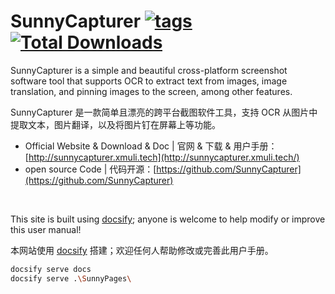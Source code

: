 # SunnyCapturer  [<img src="https://img.shields.io/github/release/XMuli/SunnyCapturer.svg?label=version" alt="tags"/>](https://github.com/XMuli/SunnyCapturer/releases)   [<img src="https://img.shields.io/github/downloads/XMuli/SunnyCapturer/total" alt="Total Downloads" />](https://github.com/XMuli/SunnyCapturer/releases)  

SunnyCapturer is a simple and beautiful cross-platform screenshot software tool that supports OCR to extract text from images, image translation, and pinning images to the screen, among other features.

SunnyCapturer 是一款简单且漂亮的跨平台截图软件工具，支持 OCR 从图片中提取文本，图片翻译，以及将图片钉在屏幕上等功能。



- Official Website & Download  & Doc | 官网 & 下载 & 用户手册：[http://sunnycapturer.xmuli.tech](http://sunnycapturer.xmuli.tech/)
- open source Code | 代码开源：[https://github.com/SunnyCapturer](https://github.com/SunnyCapturer)



<br>



This site is built using [docsify](https://docsify.js.org); anyone is welcome to help modify or improve this user manual!

本网站使用 [docsify](https://docsify.js.org) 搭建；欢迎任何人帮助修改或完善此用户手册。

```bash
docsify serve docs
docsify serve .\SunnyPages\
```

